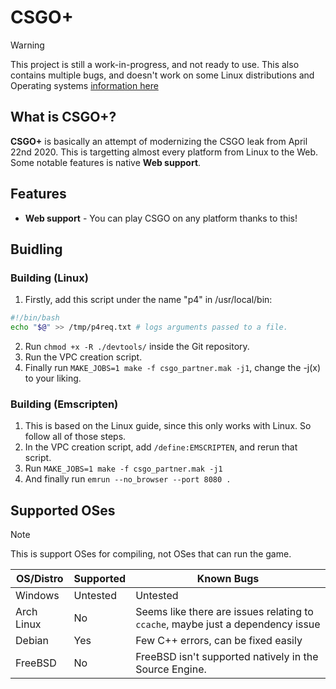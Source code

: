 # CSGO+
> [!WARNING]
> This project is still a work-in-progress, and not ready to use. This also contains multiple bugs, and doesn't work on some Linux distributions and Operating systems [information here](#supported-oses)

## What is CSGO+?
**CSGO+** is basically an attempt of modernizing the CSGO leak from April 22nd 2020. This is targetting almost every platform from Linux to the Web. Some notable features is native **Web support**.

## Features
- **Web support** - You can play CSGO on any platform thanks to this!

## Buidling

### Building (Linux)
1. Firstly, add this script under the name "p4" in /usr/local/bin:
```bash
#!/bin/bash
echo "$@" >> /tmp/p4req.txt # logs arguments passed to a file.
```
2. Run `chmod +x -R ./devtools/` inside the Git repository.
3. Run the VPC creation script.
4. Finally run `MAKE_JOBS=1 make -f csgo_partner.mak -j1`, change the -j(x) to your liking.

### Building (Emscripten)
1. This is based on the Linux guide, since this only works with Linux. So follow all of those steps.
2. In the VPC creation script, add `/define:EMSCRIPTEN`, and rerun that script.
3. Run `MAKE_JOBS=1 make -f csgo_partner.mak -j1`
4. And finally run `emrun --no_browser --port 8080 .`

## Supported OSes
> [!NOTE]
> This is support OSes for compiling, not OSes that can run the game.

|  OS/Distro | Supported | 					Known Bugs			    	   |
| -----------| -------   | --------------------------------------------------------------------------------|
| Windows    | Untested  | Untested					    				   |
| Arch Linux | No        | Seems like there are issues relating to `ccache`, maybe just a dependency issue |
| Debian     | Yes       | Few C++ errors, can be fixed easily						   |
| FreeBSD    | No	 | FreeBSD isn't supported natively in the Source Engine.		           |
